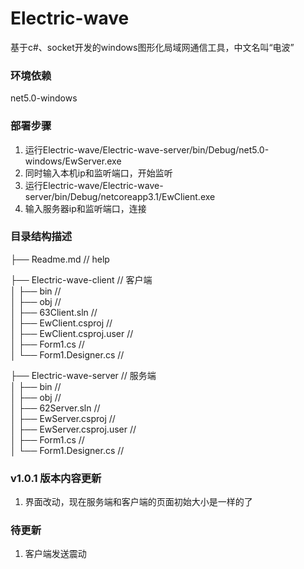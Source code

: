 # Electric-wave
基于c#、socket开发的windows图形化局域网通信工具，中文名叫“电波”

### 环境依赖
net5.0-windows

### 部署步骤

1. 运行Electric-wave/Electric-wave-server/bin/Debug/net5.0-windows/EwServer.exe
2. 同时输入本机ip和监听端口，开始监听
3. 运行Electric-wave/Electric-wave-server/bin/Debug/netcoreapp3.1/EwClient.exe
4. 输入服务器ip和监听端口，连接

### 目录结构描述
├── Readme.md                   // help

├── Electric-wave-client        // 客户端  
│   ├── bin                                //  
│   ├── obj								//  
│   ├── 63Client.sln        		 //   
│   ├── EwClient.csproj          //   
│   ├── EwClient.csproj.user //   
│   ├── Form1.cs         			//   
│   └── Form1.Designer.cs	//   

├── Electric-wave-server        // 服务端  
│   ├── bin                                 //  
│   ├── obj							 	//  
│   ├── 62Server.sln       	 	 //   
│   ├── EwServer.csproj          //   
│   ├── EwServer.csproj.user //   
│   ├── Form1.cs         		 	//   
│   └── Form1.Designer.cs 	//   

### v1.0.1 版本内容更新

1. 界面改动，现在服务端和客户端的页面初始大小是一样的了



### 待更新

1. 客户端发送震动



